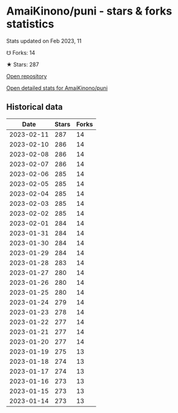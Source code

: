 # AmaiKinono/puni - stars & forks statistics

Stats updated on Feb 2023, 11

☋ Forks: 14

★ Stars: 287

[Open repository](https://github.com/AmaiKinono/puni)

[Open detailed stats for AmaiKinono/puni](https://reviewgithub.com/rep/AmaiKinono/puni)

## Historical data
| Date | Stars | Forks |
|------|-------|-------|
| 2023-02-11 | 287 | 14 | 
| 2023-02-10 | 286 | 14 | 
| 2023-02-08 | 286 | 14 | 
| 2023-02-07 | 286 | 14 | 
| 2023-02-06 | 285 | 14 | 
| 2023-02-05 | 285 | 14 | 
| 2023-02-04 | 285 | 14 | 
| 2023-02-03 | 285 | 14 | 
| 2023-02-02 | 285 | 14 | 
| 2023-02-01 | 284 | 14 | 
| 2023-01-31 | 284 | 14 | 
| 2023-01-30 | 284 | 14 | 
| 2023-01-29 | 284 | 14 | 
| 2023-01-28 | 283 | 14 | 
| 2023-01-27 | 280 | 14 | 
| 2023-01-26 | 280 | 14 | 
| 2023-01-25 | 280 | 14 | 
| 2023-01-24 | 279 | 14 | 
| 2023-01-23 | 278 | 14 | 
| 2023-01-22 | 277 | 14 | 
| 2023-01-21 | 277 | 14 | 
| 2023-01-20 | 277 | 14 | 
| 2023-01-19 | 275 | 13 | 
| 2023-01-18 | 274 | 13 | 
| 2023-01-17 | 274 | 13 | 
| 2023-01-16 | 273 | 13 | 
| 2023-01-15 | 273 | 13 | 
| 2023-01-14 | 273 | 13 | 

